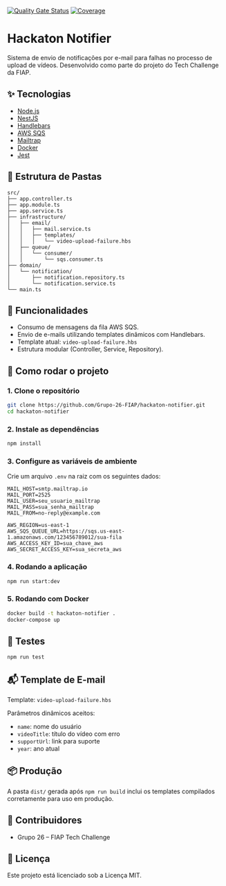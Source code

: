 [![Quality Gate Status](https://sonarcloud.io/api/project_badges/measure?project=Grupo-26-FIAP_hackaton-notifier&metric=alert_status)](https://sonarcloud.io/summary/new_code?id=Grupo-26-FIAP_hackaton-notifier)
[![Coverage](https://sonarcloud.io/api/project_badges/measure?project=Grupo-26-FIAP_hackaton-notifier&metric=coverage)](https://sonarcloud.io/summary/new_code?id=Grupo-26-FIAP_hackaton-notifier)

# Hackaton Notifier

Sistema de envio de notificações por e-mail para falhas no processo de upload de vídeos. Desenvolvido como parte do projeto do Tech Challenge da FIAP.

## ✨ Tecnologias

- [Node.js](https://nodejs.org/)
- [NestJS](https://nestjs.com/)
- [Handlebars](https://handlebarsjs.com/)
- [AWS SQS](https://aws.amazon.com/pt/sqs/)
- [Mailtrap](https://mailtrap.io/)
- [Docker](https://www.docker.com/)
- [Jest](https://jestjs.io/)

## 📁 Estrutura de Pastas

```
src/
├── app.controller.ts
├── app.module.ts
├── app.service.ts
├── infrastructure/
│   ├── email/
│   │   ├── mail.service.ts
│   │   ├── templates/
│   │   │   └── video-upload-failure.hbs
│   ├── queue/
│   │   └── consumer/
│   │       └── sqs.consumer.ts
├── domain/
│   └── notification/
│       ├── notification.repository.ts
│       └── notification.service.ts
└── main.ts
```

## 🚀 Funcionalidades

- Consumo de mensagens da fila AWS SQS.
- Envio de e-mails utilizando templates dinâmicos com Handlebars.
- Template atual: `video-upload-failure.hbs`
- Estrutura modular (Controller, Service, Repository).

## 🔧 Como rodar o projeto

### 1. Clone o repositório

```bash
git clone https://github.com/Grupo-26-FIAP/hackaton-notifier.git
cd hackaton-notifier
```

### 2. Instale as dependências

```bash
npm install
```

### 3. Configure as variáveis de ambiente

Crie um arquivo `.env` na raiz com os seguintes dados:

```env
MAIL_HOST=smtp.mailtrap.io
MAIL_PORT=2525
MAIL_USER=seu_usuario_mailtrap
MAIL_PASS=sua_senha_mailtrap
MAIL_FROM=no-reply@example.com

AWS_REGION=us-east-1
AWS_SQS_QUEUE_URL=https://sqs.us-east-1.amazonaws.com/123456789012/sua-fila
AWS_ACCESS_KEY_ID=sua_chave_aws
AWS_SECRET_ACCESS_KEY=sua_secreta_aws
```

### 4. Rodando a aplicação

```bash
npm run start:dev
```

### 5. Rodando com Docker

```bash
docker build -t hackaton-notifier .
docker-compose up
```

## 🧪 Testes

```bash
npm run test
```

## 📬 Template de E-mail

Template: `video-upload-failure.hbs`

Parâmetros dinâmicos aceitos:

- `name`: nome do usuário
- `videoTitle`: título do vídeo com erro
- `supportUrl`: link para suporte
- `year`: ano atual

## 📦 Produção

A pasta `dist/` gerada após `npm run build` inclui os templates compilados corretamente para uso em produção.

## 👥 Contribuidores

- Grupo 26 – FIAP Tech Challenge

## 📄 Licença

Este projeto está licenciado sob a Licença MIT.
